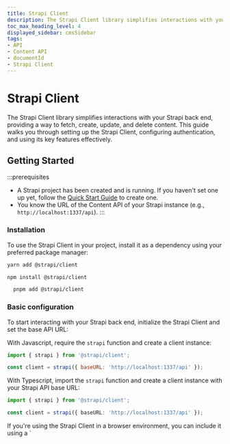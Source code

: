 ```yaml
---
title: Strapi Client
description: The Strapi Client library simplifies interactions with your Strapi back end, providing a way to fetch, create, update, and delete content.  
toc_max_heading_level: 4
displayed_sidebar: cmsSidebar
tags:
- API
- Content API
- documentId
- Strapi Client
---
```


# Strapi Client

The Strapi Client library simplifies interactions with your Strapi back end, providing a way to fetch, create, update, and delete content. This guide walks you through setting up the Strapi Client, configuring authentication, and using its key features effectively.

## Getting Started

:::prerequisites
- A Strapi project has been created and is running. If you haven't set one up yet, follow the [Quick Start Guide](/cms/quick-start) to create one.
- You know the URL of the Content API of your Strapi instance (e.g., `http://localhost:1337/api`).
:::

### Installation

To use the Strapi Client in your project, install it as a dependency using your preferred package manager:

  <Tabs groupId="yarn-npm">
  <TabItem value="yarn" label="Yarn">

  ```bash
  yarn add @strapi/client
  ```

  </TabItem>
  <TabItem value="npm" label="NPM">

  ```bash
  npm install @strapi/client
  ```

  </TabItem>
  <TabItem value="pnpm" label="pnpm">

  ```bash
    pnpm add @strapi/client
  ```

  </TabItem>
  </Tabs>

### Basic configuration

To start interacting with your Strapi back end, initialize the Strapi Client and set the base API URL:

<Tabs groupId="js-ts"> 
<TabItem value="js" label="JavaScript">

With Javascript, require the `strapi` function and create a client instance:

```js
import { strapi } from '@strapi/client';

const client = strapi({ baseURL: 'http://localhost:1337/api' });
```

</TabItem>

<TabItem value="ts" label="TypeScript">

With Typescript, import the `strapi` function and create a client instance with your Strapi API base URL:

```typescript
import { strapi } from '@strapi/client';

const client = strapi({ baseURL: 'http://localhost:1337/api' });
```
</TabItem>

<TabItem value="browser" label="Browser (UMD)">
If you're using the Strapi Client in a browser environment, you can include it using a `<script>` tag. 

```js title="./src/api/[apiName]/routes/[routerName].ts (e.g './src/api/restaurant/routes/restaurant.ts')"
<script src="https://cdn.jsdelivr.net/npm/@strapi/client"></script>

<script>
  const client = strapi.strapi({ baseURL: 'http://localhost:1337/api' });
</script>
```

</TabItem>
</Tabs>

The `baseURL` must include the protocol (`http` or `https`). An invalid URL will throw an error `StrapiInitializationError`.

### Authentication

The Strapi Client currently only supports API tokens as an authentication method, to access protected resources in your Strapi back end.

If your Strapi instance uses API tokens, configure the Strapi Client as follows:

```js
const client = strapi({
  baseURL: 'http://localhost:1337/api',
  auth: 'your-api-token-here',
});
```

This allows your requests to include the necessary authentication credentials automatically.
If the token is invalid or missing, the client will throw an error during initialization `StrapiValidationError`.

## API Reference

The Strapi Client provides the following key properties and methods for interacting with your Strapi back end:

| Parameter | Description                                                                                  |
| ----------| -------------------------------------------------------------------------------------------- |
| `baseURL`  | The base API URL of your Strapi back end.        |
| `fetch()`    | A utility method for making generic API requests similar to the native fetch API. |
| `collection()`  | Manages collection-type resources (e.g., blog posts, products). |
| `single()`  | Manages single-type resources (e.g., homepage settings, global configurations). |
| `files()`  | Enables upload, retrieve and management of files directly to/from the Strapi Media Library. |

### General purpose fetch

The Strapi Client provides access to the underlying JavaScript `fetch` function to make direct API requests. The request is always relative to the base URL provided during client initialization:

```js
const result = await client.fetch('articles', { method: 'GET' });
```

### Working with collection types

Collection types in Strapi are entities with multiple entries (e.g., a blog with many posts). The Strapi Client provides a `collection()` method to interact with these resources, with the following methods available:

| Parameter | Description                                                                                  |
| ----------| -------------------------------------------------------------------------------------------- |
| `find(queryParams?)`  | Fetch multiple documents with optional filtering, sorting, or pagination.       |
| `findOne(documentID, queryParams?)`    | Retrieve a single document by its unique ID.        |
| `create(data, queryParams?)`  | Create a new document in the collection. |
| `update(documentID, data, queryParams?)`  | Update an existing document. |
| `delete(documentID, queryParams?)`  | Update an existing document. |

**Usage examples:**
<Tabs groupId="js-ts"> 
<TabItem value="js" label="JavaScript">

```js
const articles = client.collection('articles');

// Fetch all english articles sorted by title
const allArticles = await articles.find({
  locale: 'en',
  sort: 'title',
});

// Fetch a single article
const singleArticle = await articles.findOne('article-document-id');

// Create a new article
const newArticle = await articles.create({ title: 'New Article', content: '...' });

// Update an existing article
const updatedArticle = await articles.update('article-document-id', { title: 'Updated Title' });

// Delete an article
await articles.delete('article-id');
```

</TabItem>
</Tabs>

### Working with single types

Single types in Strapi represent unique content entries that exist only once (e.g., the homepage settings or site-wide configurations). The Strapi Client provides a `single()` method to interact with these resources, with the following methods available:
| Parameter | Description                                                                                  |
| ----------| -------------------------------------------------------------------------------------------- |
| `find(queryParams?)`  | Fetch the document.        |
| `update(documentID, data, queryParams?)`  | Update the document. |
| `delete(queryParams?)`  | Remove the document. |

**Usage examples:**
```js
const homepage = client.single('homepage');

// Fetch the default homepage content
const defaultHomepage = await homepage.find();

// Fetch the Spanish version of the homepage
const spanishHomepage = await homepage.find({ locale: 'es' });

// Update the homepage draft content
const updatedHomepage = await homepage.update(
  { title: 'Updated Homepage Title' },
  { status: 'draft' }
);

// Delete the homepage content
await homepage.delete();
```

### Working with files

The Strapi Client provides access to the [Media Library](/cms/features/media-library) via the `files` property. This allows you to retrieve and manage file metadata without directly interacting with the REST API.

The following methods are available for working with files. Click on the method name in the  table to jump to the corresponding section with more details and examples:

| Method | Description |
|--------|-------------|
| [`find(params?)`](#find) | Retrieves a list of file metadata based on optional query parameters |
| [`findOne(fileId)`](#findone) | Retrieves the metadata for a single file by its ID |
| [`update(fileId, fileInfo)`](#update) | Updates metadata for an existing file |
| [`upload(type, options)`](#upload) | Uploads a file, specifying:<ul><li>`type` which can be `file`, `fileContentBuffer`, or `fileBlob`</li><li>and an additional `options` object</li></ul> |
| [`delete(fileId)`](#delete) | Deletes a file by its ID |

#### `find`

The `strapi.client.files.find()` method retrieves a list of file metadata based on optional query parameters.

The method can be used as follows:

```js
// Initialize the client
const client = strapi({
  baseURL: 'http://localhost:1337/api',
  auth: 'your-api-token',
});

// Find all file metadata
const allFiles = await client.files.find();
console.log(allFiles);

// Find file metadata with filtering and sorting
const imageFiles = await client.files.find({
  filters: {
    mime: { $contains: 'image' }, // Only get image files
    name: { $contains: 'avatar' }, // Only get files with 'avatar' in the name
  },
  sort: ['name:asc'], // Sort by name in ascending order
});
```

#### `findOne` {#findone}

The `strapi.client.files.findOne()` method retrieves the metadata for a single file by its id.

The method can be used as follows:

```js
// Initialize the client
const client = strapi({
  baseURL: 'http://localhost:1337/api',
  auth: 'your-api-token',
});

// Find file metadata by ID
const file = await client.files.findOne(1);
console.log(file.name);
console.log(file.url); 
console.log(file.mime); // The file MIME type
```

#### `update`

The `strapi.client.files.update()` method updates metadata for an existing file, accepting 2 parameters, the `fileId`, and an object containing options such as the name, alternative text, and caption for the media.

The methods can be used as follows:

```js
// Initialize the client
const client = strapi({
  baseURL: 'http://localhost:1337/api',
  auth: 'your-api-token',
});

// Update file metadata
const updatedFile = await client.files.update(1, {
  name: 'New file name',
  alternativeText: 'Descriptive alt text for accessibility',
  caption: 'A caption for the file',
});
```

#### `upload` <NewBadge /> {#upload}

The Strapi Client provides media file upload functionality through the `FilesManager`, accessible through the  `strapi.client.files.upload()` method. The method allows you to upload media files (such as images, videos, or documents) to your Strapi backend.

The method supports uploading files as `Blob` (in browsers or Node.js) or as `Buffer` (in Node.js only). The method also supports attaching metadata to the uploaded file, such as `alternativeText` and `caption`.

##### Method Signature

```js
async upload(file: Blob, options?: BlobUploadOptions): Promise<MediaUploadResponse>
async upload(file: Buffer, options: BufferUploadOptions): Promise<MediaUploadResponse>
```

- For `Blob` uploads, `options` is optional and may include `fileInfo` for metadata.
- For `Buffer` uploads, `options` must include `filename` and `mimetype`, and may include `fileInfo`.

The response is an array of file objects, each containing details such as `id`, `name`, `url`, `size`, and `mime` [source](https://github.com/strapi/client/blob/60a0117e361346073bed1959d354c7facfb963b3/src/files/types.ts).

<Tabs>
<TabItem value="browser" label="Upload a file with the browser">

You can upload a file use through the browser as follows:

```js
const client = strapi({ baseURL: 'http://localhost:1337/api' });

const fileInput = document.querySelector('input[type="file"]');
const file = fileInput.files[0];

try {
  const result = await client.files.upload(file, {
    fileInfo: {
      alternativeText: 'A user uploaded image',
      caption: 'Uploaded via browser',
    },
  });
  console.log('Upload successful:', result);
} catch (error) {
  console.error('Upload failed:', error);
}
```

</TabItem>

<TabItem value="node" label="Upload a file with Node.js">

With Node.js, you can either upload a blob or a buffer, as in the following examples:

<Tabs>
<TabItem value="node-blob" label="Uploading a Blob">

```js
import { readFile } from 'fs/promises';

const client = strapi({ baseURL: 'http://localhost:1337/api' });

const filePath = './image.png';
const mimeType = 'image/png';
const fileContentBuffer = await readFile(filePath);
const fileBlob = new Blob([fileContentBuffer], { type: mimeType });

try {
  const result = await client.files.upload(fileBlob, {
    fileInfo: {
      name: 'Image uploaded as Blob',
      alternativeText: 'Uploaded from Node.js Blob',
      caption: 'Example upload',
    },
  });
  console.log('Blob upload successful:', result);
} catch (error) {
  console.error('Blob upload failed:', error);
}
```

</TabItem>

<TabItem value="node-buffer" label="Uploading a Buffer">

```js
import { readFile } from 'fs/promises';

const client = strapi({ baseURL: 'http://localhost:1337/api' });

const filePath = './image.png';
const fileContentBuffer = await readFile(filePath);

try {
  const result = await client.files.upload(fileContentBuffer, {
    filename: 'image.png',
    mimetype: 'image/png',
    fileInfo: {
      name: 'Image uploaded as Buffer',
      alternativeText: 'Uploaded from Node.js Buffer',
      caption: 'Example upload',
    },
  });
  console.log('Buffer upload successful:', result);
} catch (error) {
  console.error('Buffer upload failed:', error);
}
```

</TabItem>
</Tabs>

</TabItem>
</Tabs>

##### Response Structure

The `strapi.client.files.upload()` method returns an array of file objects, each with fields such as:

```json
{
  "id": 1,
  "name": "image.png",
  "alternativeText": "Uploaded from Node.js Buffer",
  "caption": "Example upload",
  "mime": "image/png",
  "url": "/uploads/image.png",
  "size": 12345,
  "createdAt": "2025-07-23T12:34:56.789Z",
  "updatedAt": "2025-07-23T12:34:56.789Z"
}
```

#### `delete`

The `strapi.client.files.delete()` method deletes a file by its ID.

The method can be used as follows:

```js
// Initialize the client
const client = strapi({
  baseURL: 'http://localhost:1337/api',
  auth: 'your-api-token',
});

// Delete a file by ID
const deletedFile = await client.files.delete(1);
console.log('File deleted successfully');
console.log('Deleted file ID:', deletedFile.id);
console.log('Deleted file name:', deletedFile.name);
```

<br/>

## Handling Common Errors

The following errors might occur when sending queries through the Strapi Client:

| Error | Description |
|-------|-------------|
| Permission Errors | If the authenticated user does not have permission to upload or manage files, a `FileForbiddenError` is thrown. |
| HTTP Errors|If the server is unreachable, authentication fails, or there are network issues, an `HTTPError` is thrown. |
| Missing Parameters|When uploading a `Buffer`, both `filename` and `mimetype` must be provided in the options object. If either is missing, an error is thrown. |


:::strapi Additional information
More details about the Strapi Client may be found in the <ExternalLink to="https://github.com/strapi/client/blob/main/README.md" text="package's README"/>.
:::
